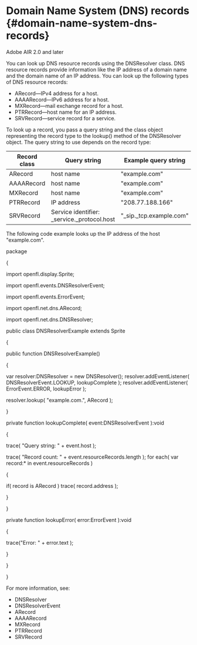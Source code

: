 # Domain Name System (DNS) records {#domain-name-system-dns-records}

Adobe AIR 2.0 and later

You can look up DNS resource records using the DNSResolver class. DNS resource records provide information like the IP address of a domain name and the domain name of an IP address. You can look up the following types of DNS resource records:

*   ARecord—IPv4 address for a host.
*   AAAARecord—IPv6 address for a host.
*   MXRecord—mail exchange record for a host.
*   PTRRecord—host name for an IP address.
*   SRVRecord—service record for a service.

To look up a record, you pass a query string and the class object representing the record type to the lookup() method of the DNSResolver object. The query string to use depends on the record type:

| **Record class** | **Query string** | **Example query string** |
| --- | --- | --- |
| ARecord | host name | "example.com" |
| AAAARecord | host name | "example.com" |
| MXRecord | host name | "example.com" |
| PTRRecord | IP address | "208.77.188.166" |
| SRVRecord | Service identifier: _service._protocol.host | "_sip._tcp.example.com" |

The following code example looks up the IP address of the host "example.com".

package

{

import openfl.display.Sprite;

import openfl.events.DNSResolverEvent;

import openfl.events.ErrorEvent;

import openfl.net.dns.ARecord;

import openfl.net.dns.DNSResolver;

public class DNSResolverExample extends Sprite

{

public function DNSResolverExample()

{

var resolver:DNSResolver = new DNSResolver(); resolver.addEventListener( DNSResolverEvent.LOOKUP, lookupComplete ); resolver.addEventListener( ErrorEvent.ERROR, lookupError );

resolver.lookup( "example.com.", ARecord );

}

private function lookupComplete( event:DNSResolverEvent ):void

{

trace( "Query string: " + event.host );

trace( "Record count: " + event.resourceRecords.length ); for each( var record:* in event.resourceRecords )

{

if( record is ARecord ) trace( record.address );

}

}

private function lookupError( error:ErrorEvent ):void

{

trace("Error: " + error.text );

}

}

}

For more information, see:

*   DNSResolver
*   DNSResolverEvent
*   ARecord
*   AAAARecord
*   MXRecord
*   PTRRecord
*   SRVRecord